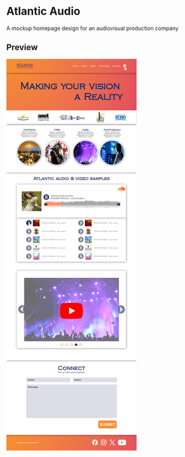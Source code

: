 # Atlantic Audio

A mockup homepage design for an audiovisual production company

## Preview

![preview](atlantic-webpage.png)

